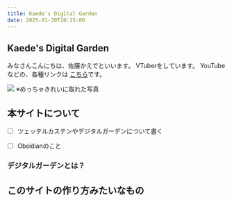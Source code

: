 ```yaml
---
title: Kaede's Digital Garden
date: 2025-01-30T20:15:00
---
```

## Kaede's Digital Garden

みなさんこんにちは、佐藤かえでといいます。
VTuberをしています。
YouTubeなどの、各種リンクは [こちら](https://kaedesato.work/)です。

![](https://i.imgur.com/V1dnGhC.jpeg)
※めっちゃきれいに取れた写真


## 本サイトについて

- [ ] ツェッテルカステンやデジタルガーデンについて書く
- [ ] Obsidianのこと


### デジタルガーデンとは？


## このサイトの作り方みたいなもの

